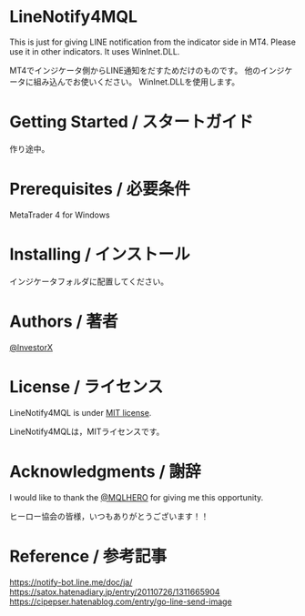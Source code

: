 # LineNotify4MQL
This is just for giving LINE notification from the indicator side in MT4.
Please use it in other indicators.
It uses WinInet.DLL.

MT4でインジケータ側からLINE通知をだすためだけのものです。
他のインジケータに組み込んでお使いください。
WinInet.DLLを使用します。

# Getting Started / スタートガイド
作り途中。

# Prerequisites / 必要条件
MetaTrader 4 for Windows

# Installing / インストール
インジケータフォルダに配置してください。

# Authors / 著者
[@lnvestorX](https://twitter.com/lnvestorX)

# License / ライセンス
LineNotify4MQL is under [MIT license](https://en.wikipedia.org/wiki/MIT_License).

LineNotify4MQLは，MITライセンスです。

# Acknowledgments / 謝辞
I would like to thank the [@MQLHERO](https://twitter.com/MQLHERO) for giving me this opportunity.

ヒーロー協会の皆様，いつもありがとうございます！！

# Reference / 参考記事
https://notify-bot.line.me/doc/ja/
https://satox.hatenadiary.jp/entry/20110726/1311665904
https://cipepser.hatenablog.com/entry/go-line-send-image
